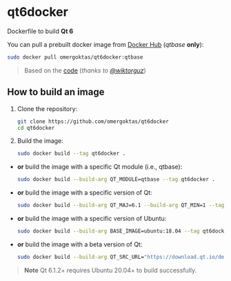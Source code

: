 # qt6docker

Dockerfile to build **Qt 6**

You can pull a prebuilt docker image from [Docker Hub](https://hub.docker.com/r/omergoktas/qt6docker) (_qtbase_ **only**):


```bash
sudo docker pull omergoktas/qt6docker:qtbase
```

> Based on the [code](https://github.com/wiktorguz/Qt6-docker) (_thanks to [@wiktorguz](https://github.com/wiktorguz)_)

## How to build an image

1. Clone the repository:

    ```bash
    git clone https://github.com/omergoktas/qt6docker
    cd qt6docker
    ```

2. Build the image:

    ```bash
    sudo docker build --tag qt6docker .
    ```

- **or** build the image with a specific Qt module (i.e., qtbase):

    ```bash
    sudo docker build --build-arg QT_MODULE=qtbase --tag qt6docker .
    ```

- **or** build the image with a specific version of Qt:

    ```bash
    sudo docker build --build-arg QT_MAJ=6.1 --build-arg QT_MIN=1 --tag qt6docker .
    ```

- **or** build the image with a specific version of Ubuntu:

    ```bash
    sudo docker build --build-arg BASE_IMAGE=ubuntu:18.04 --tag qt6docker .
    ```

- **or** build the image with a beta version of Qt:

    ```bash
    sudo docker build --build-arg QT_SRC_URL="https://download.qt.io/development_releases/qt/6.5/6.5.0-beta2/submodules/qtbase-everywhere-src-6.5.0-beta2.tar.xz" --tag qt6docker .
    ```

> **Note** Qt 6.1.2+ requires Ubuntu 20.04+ to build successfully.
